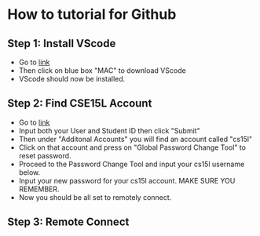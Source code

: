 # How to tutorial for Github
## Step 1: Install VScode
* Go to [link](https://code.visualstudio.com/download)
* Then click on blue box "MAC" to download VScode
* VScode should now be installed.
## Step 2: Find CSE15L Account
* Go to [link](https://sdacs.ucsd.edu/~icc/index.php)
* Input both your User and Student ID then click "Submit"
* Then under "Additonal Accounts" you will find an account called "cs15l"
* Click on that account and press on "Global Password Change Tool" to reset password.
* Proceed to the Password Change Tool and input your cs15l username below.
* Input your new password for your cs15l account. MAKE SURE YOU REMEMBER.
* Now you should be all set to remotely connect.
## Step 3: Remote Connect
